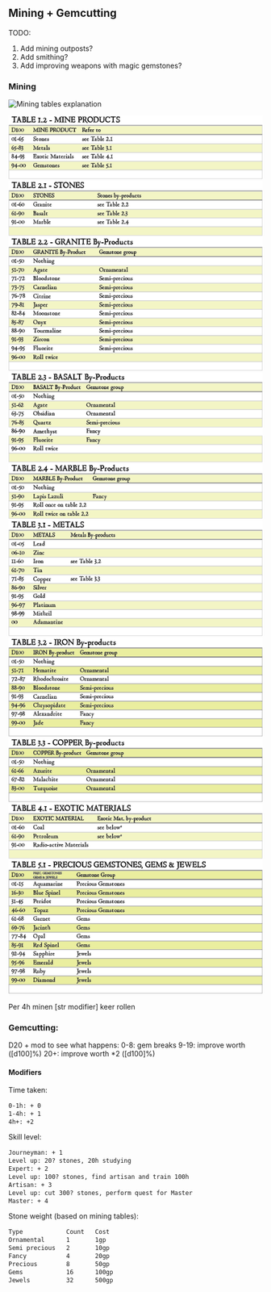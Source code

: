 ## Mining + Gemcutting

TODO:
1. Add mining outposts?
2. Add smithing?
3. Add improving weapons with magic gemstones?

### Mining
![Mining tables explanation](https://angrygolem-games.com/dwarves-and-mining-2-dd-mining-guide-mine-products/)

![TABLE-1.2-MINE](Mining_tables/TABLE-1.2-MINE-PRODUCTS.png)
![TABLE-2.1-STONES](Mining_tables/TABLE-2.1-STONES.png)
![TABLE-2.2-GRANITE](Mining_tables/TABLE-2.2-GRANITE-By-Products.png)
![TABLE-2.3-BASALT](Mining_tables/TABLE-2.3-BASALT-By-Products.png)
![TABLE-2.4-MARBLE](Mining_tables/TABLE-2.4-MARBLE-By-Products.png)
![TABLE-3.1-METALS](Mining_tables/TABLE-3.1-METALS.png)
![TABLE-3.2-IRON](Mining_tables/TABLE-3.2-IRON-By-products.png)
![TABLE-3.3-COPPER](Mining_tables/TABLE-3.3-COPPER-By-products.png)
![TABLE-4.1-EXOTIC](Mining_tables/TABLE-4.1-EXOTIC-MATERIALS.png)
![TABLE-5.1-PRECIUOS](Mining_tables/TABLE-5.1-PRECIUOS-GEMSTONES-GEMS-JEWELS.png)


Per 4h minen [str modifier] keer rollen

### Gemcutting:
D20 + mod to see what happens:
0-8: gem breaks
9-19: improve worth ([d100]%)
20+: improve worth \*2 ([d100]%)

#### Modifiers

Time taken:
	
	0-1h: + 0
	1-4h: + 1
	4h+: +2

Skill level:
	
	Journeyman: + 1
	Level up: 20? stones, 20h studying
	Expert: + 2
	Level up: 100? stones, find artisan and train 100h
	Artisan: + 3
	Level up: cut 300? stones, perform quest for Master
	Master: + 4

Stone weight (based on mining tables):

	Type			Count	Cost
	Ornamental		1		1gp
	Semi precious 	2		10gp
	Fancy			4		20gp
	Precious		8		50gp
	Gems			16		100gp
	Jewels			32		500gp
